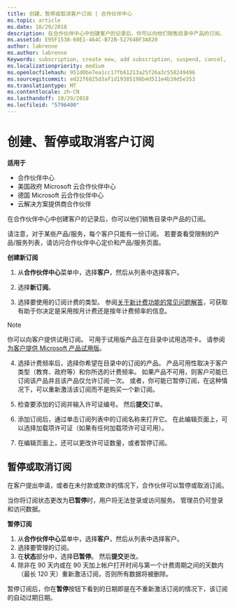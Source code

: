 ```yaml
---
title: 创建、暂停或取消客户订阅 | 合作伙伴中心
ms.topic: article
ms.date: 10/29/2018
description: 在合作伙伴中心中创建客户的记录后，你可以向他们销售目录中产品的订阅。
ms.assetid: E95F1538-60E1-464C-B72B-52764BF3A820
author: labrenne
ms.author: labrenne
Keywords: subscription, create new, add subscription, suspend, cancel,
ms.localizationpriority: medium
ms.openlocfilehash: 951d0be7ea1cc17fb61213a25f26a3c558249496
ms.sourcegitcommit: ed22f6825d3af1d19385198b4d511e4b39d5e353
ms.translationtype: MT
ms.contentlocale: zh-CN
ms.lasthandoff: 10/29/2018
ms.locfileid: "5796400"
---
```

# <a name="create-suspend-or-cancel-customer-subscriptions"></a>创建、暂停或取消客户订阅

**适用于**

-  合作伙伴中心
-  美国政府 Microsoft 云合作伙伴中心
-  德国 Microsoft 云合作伙伴中心
-  云解决方案提供商合作伙伴

在合作伙伴中心中创建客户的记录后，你可以他们销售目录中产品的订阅。

请注意，对于某些产品/服务，每个客户只能有一份订阅。 若要查看受限制的产品/服务列表，请访问合作伙伴中心定价和产品/服务页面。 


**创建新订阅**

1.  从**合作伙伴中心**菜单中，选择**客户**，然后从列表中选择客户。

2.  选择**新订阅**。

3.  选择要使用的订阅计费的类型。  参阅[关于新计费功能的常见问题解答](faq-about-new-billing-features.md)，可获取有助于你决定是采用按月计费还是按年计费频率的信息。
 
 >[!Note]
 >你可以向客户提供试用订阅。 可用于试用版产品正在目录中试用选项卡。 请参阅[为客户提供 Microsoft 产品试用版](offer-your-customers-trials-of-microsoft-products.md)。

 
4. 选择计费频率后，选择你希望在目录中的订阅的产品。 产品可用性取决于客户类型（教育、政府等）和你所选的计费频率。 如果产品不可用，则客户可能已订阅该产品并且该产品仅允许订阅一次。 或者，你可能已暂停订阅，在这种情况下，可以重新激活该订阅而不是购买一个新订阅。

5. 检查要添加的订阅并输入许可证编号。 然后**提交**订单。

6.  添加订阅后，通过单击订阅列表中的订阅名称来打开它。 在此编辑页面上，可以选择加载项许可证（如果有任何加载项许可证可用）。

7.  在编辑页面上，还可以更改许可证数量，或者暂停订阅。

## <a name="suspend-or-cancel-a-subscription"></a>暂停或取消订阅

在客户提出申请，或者在未付款或欺诈的情况下，合作伙伴可以暂停或取消订阅。

当你将订阅状态更改为**已暂停**时，用户将无法登录或访问服务。 管理员仍可登录和访问数据。

**暂停订阅**

1.  从**合作伙伴中心**菜单中，选择**客户**，然后从列表中选择客户。
2.  选择要管理的订阅。
3.  在**状态**部分中，选择**已暂停**。 然后**提交**更改。
4.  除非在 90 天内或在 90 天加上帐户打开时间与第一个计费周期之间的天数内（最长 120 天）重新激活订阅，否则所有数据将被删除。

暂停订阅后，你在**暂停**按钮下看到的日期即是在不重新激活订阅的情况下，该订阅的自动过期日期。 




 



